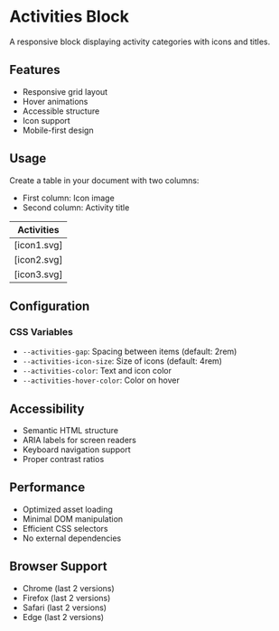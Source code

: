 # Activities Block

A responsive block displaying activity categories with icons and titles.

## Features

- Responsive grid layout
- Hover animations
- Accessible structure
- Icon support
- Mobile-first design

## Usage

Create a table in your document with two columns:

- First column: Icon image
- Second column: Activity title

| Activities |
|------------|
| [icon1.svg] | Mountain Biking Trips |
| [icon2.svg] | Mountain Biking Trips |
| [icon3.svg] | Adventure |

## Configuration

### CSS Variables

- `--activities-gap`: Spacing between items (default: 2rem)
- `--activities-icon-size`: Size of icons (default: 4rem)
- `--activities-color`: Text and icon color
- `--activities-hover-color`: Color on hover

## Accessibility

- Semantic HTML structure
- ARIA labels for screen readers
- Keyboard navigation support
- Proper contrast ratios

## Performance

- Optimized asset loading
- Minimal DOM manipulation
- Efficient CSS selectors
- No external dependencies

## Browser Support

- Chrome (last 2 versions)
- Firefox (last 2 versions)
- Safari (last 2 versions)
- Edge (last 2 versions)
